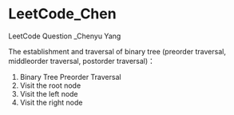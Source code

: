 # LeetCode_Chen
LeetCode Question _Chenyu Yang

The establishment and traversal of binary tree (preorder traversal, middleorder traversal, postorder traversal)：

1. Binary Tree Preorder Traversal
  1. Visit the root node 
  2. Visit the left node
  3. Visit the right node
